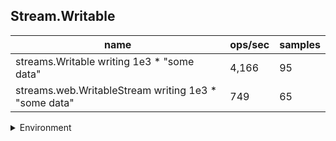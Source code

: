 ## Stream.Writable

|name|ops/sec|samples|
|-|-|-|
|streams.Writable writing 1e3 * "some data"|4,166|95|
|streams.web.WritableStream writing 1e3 * "some data"|749|65|


<details>
<summary>Environment</summary>

* __Machine:__ linux x64 | 2 vCPUs | 6.8GB Mem
* __Run:__ Tue Oct 10 2023 21:51:14 GMT+0000 (Coordinated Universal Time)
</details>

<!--
{"environment":{"platform":"linux","arch":"x64","cpus":2,"totalMemory":6.759757995605469},"benchmarks":"[{\"timeStamp\":1696974669072,\"currentTarget\":{\"0\":{\"name\":\"streams.Writable writing 1e3 * \\\"some data\\\"\",\"options\":{\"async\":false,\"defer\":false,\"delay\":0.005,\"initCount\":1,\"maxTime\":5,\"minSamples\":5,\"minTime\":0.05},\"async\":false,\"defer\":false,\"delay\":0.005,\"initCount\":1,\"maxTime\":5,\"minSamples\":5,\"minTime\":0.05,\"id\":1,\"stats\":{\"moe\":0.0000014002826007103974,\"rme\":0.5833352355407488,\"sem\":7.144298983216314e-7,\"deviation\":0.000006963401292723719,\"mean\":0.00024004766305816286,\"sample\":[0.0002491567740384615,0.00025874571634615384,0.00024233960576923076,0.0002397666172248804,0.00025432764114832534,0.00025482144497607657,0.0002440500861244019,0.00024125309523809522,0.0002481015380952381,0.00025723199523809524,0.00023990075471698113,0.00023866437264150942,0.00023696947641509435,0.00023960734905660377,0.0002370525,0.00023817566981132075,0.00023756856603773585,0.00024638504716981136,0.00023726572169811323,0.00023742228169014085,0.00023487520657276993,0.0002549705821596244,0.00027314755399061034,0.00023705137558685445,0.00023771384507042254,0.00023761477934272298,0.00024654527699530514,0.00023871061032863848,0.00023862469014084508,0.00024178682159624413,0.00023697578403755867,0.0002364006338028169,0.00023728706572769952,0.00023527945070422535,0.00023908152112676057,0.00023479961502347418,0.00023787394835680752,0.00023625461971830985,0.00023669783098591548,0.00024016514553990608,0.0002357574084507042,0.000235348,0.0002388556854460094,0.00023858290140845072,0.0002348690985915493,0.00023570669953051644,0.0002388251690140845,0.00023696779812206573,0.0002354869765258216,0.00023508554460093897,0.00023948952582159624,0.00023533625821596244,0.0002359837089201878,0.0002394622910798122,0.00023501417840375588,0.00023503154929577463,0.00023495267605633802,0.00023887352582159624,0.00023564519718309858,0.00023618560093896716,0.00023961346948356808,0.00023595366197183098,0.00023482919718309858,0.00023564003286384976,0.00023643208920187792,0.00023607292018779343,0.0002348827136150235,0.00023791714084507042,0.00023613489671361505,0.00027324286384976525,0.00024153328638497652,0.00023702554460093897,0.0002397970469483568,0.0002377316854460094,0.0002418009061032864,0.00023871905633802819,0.0002368762441314554,0.00024453015023474177,0.00023766407511737088,0.00023578792488262909,0.00023801245539906103,0.00023931909389671364,0.00023897118779342722,0.0002433479295774648,0.0002409121267605634,0.00023824657746478875,0.00023853028169014084,0.0002372527887323944,0.00024030103755868544,0.00023728376056338029,0.00023675905633802817,0.0002457644131455399,0.00023818485915492955,0.00024030901408450704,0.0002370260985915493],\"variance\":4.8488957563506353e-11},\"times\":{\"cycle\":0.05113015223138869,\"elapsed\":5.487,\"period\":0.00024004766305816286,\"timeStamp\":1696974663585},\"running\":false,\"count\":213,\"cycles\":5,\"hz\":4165.839347320381},\"1\":{\"name\":\"streams.web.WritableStream writing 1e3 * \\\"some data\\\"\",\"options\":{\"async\":false,\"defer\":false,\"delay\":0.005,\"initCount\":1,\"maxTime\":5,\"minSamples\":5,\"minTime\":0.05},\"async\":false,\"defer\":false,\"delay\":0.005,\"initCount\":1,\"maxTime\":5,\"minSamples\":5,\"minTime\":0.05,\"id\":2,\"stats\":{\"moe\":0.00020719374990557293,\"rme\":15.521393614646065,\"sem\":0.00010571109689059844,\"deviation\":0.0008522701099873659,\"mean\":0.0013348914089135906,\"sample\":[0.0021499915750000003,0.0013368080862068967,0.0010428004655172413,0.0011653180689655171,0.0010280918103448276,0.0009846397758620689,0.002092845948275862,0.005113943344827586,0.001148430603448276,0.001047883327586207,0.0012324312068965517,0.0009721776206896551,0.0010437695000000001,0.0012236449310344829,0.0009637396206896552,0.0010087416724137931,0.0011951878275862067,0.0009222376206896552,0.0008867925344827586,0.0009032288620689654,0.0009189513620689655,0.0009049150689655173,0.001202123813559322,0.0008574688305084746,0.0009419406101694916,0.0008612213898305085,0.000977564593220339,0.001148645474576271,0.0009103912372881356,0.000923025220338983,0.0009146912711864407,0.0009533661186440679,0.0008772520169491525,0.0008832486610169491,0.0009632153389830508,0.0008832469661016949,0.0009086488644067797,0.001035632813559322,0.001272875186440678,0.0009135268474576271,0.0009924104576271185,0.0026523833050847456,0.003050096322033898,0.004047993254237288,0.003400978491525424,0.0037105501864406784,0.0026708919152542373,0.0021423932372881356,0.0011991237966101694,0.0009072352711864407,0.0009927968983050848,0.0009697221694915254,0.000948261,0.0012037187457627117,0.0009121641355932203,0.0009868256779661016,0.000897142,0.0009329829152542374,0.001066899118644068,0.0009460236949152543,0.0009342795423728814,0.0010148360508474576,0.0009487559152542373,0.0011852813389830509,0.0013395400508474575],\"variance\":7.263643403778767e-7},\"times\":{\"cycle\":0.07875859312590185,\"elapsed\":5.6,\"period\":0.0013348914089135906,\"timeStamp\":1696974669086},\"running\":false,\"count\":59,\"cycles\":4,\"hz\":749.1246054342772},\"options\":{},\"events\":{\"start\":[null],\"cycle\":[null,null],\"complete\":[null,null]},\"length\":2,\"running\":false},\"type\":\"cycle\",\"target\":{\"name\":\"streams.Writable writing 1e3 * \\\"some data\\\"\",\"options\":{\"async\":false,\"defer\":false,\"delay\":0.005,\"initCount\":1,\"maxTime\":5,\"minSamples\":5,\"minTime\":0.05},\"async\":false,\"defer\":false,\"delay\":0.005,\"initCount\":1,\"maxTime\":5,\"minSamples\":5,\"minTime\":0.05,\"id\":1,\"stats\":{\"moe\":0.0000014002826007103974,\"rme\":0.5833352355407488,\"sem\":7.144298983216314e-7,\"deviation\":0.000006963401292723719,\"mean\":0.00024004766305816286,\"sample\":[0.0002491567740384615,0.00025874571634615384,0.00024233960576923076,0.0002397666172248804,0.00025432764114832534,0.00025482144497607657,0.0002440500861244019,0.00024125309523809522,0.0002481015380952381,0.00025723199523809524,0.00023990075471698113,0.00023866437264150942,0.00023696947641509435,0.00023960734905660377,0.0002370525,0.00023817566981132075,0.00023756856603773585,0.00024638504716981136,0.00023726572169811323,0.00023742228169014085,0.00023487520657276993,0.0002549705821596244,0.00027314755399061034,0.00023705137558685445,0.00023771384507042254,0.00023761477934272298,0.00024654527699530514,0.00023871061032863848,0.00023862469014084508,0.00024178682159624413,0.00023697578403755867,0.0002364006338028169,0.00023728706572769952,0.00023527945070422535,0.00023908152112676057,0.00023479961502347418,0.00023787394835680752,0.00023625461971830985,0.00023669783098591548,0.00024016514553990608,0.0002357574084507042,0.000235348,0.0002388556854460094,0.00023858290140845072,0.0002348690985915493,0.00023570669953051644,0.0002388251690140845,0.00023696779812206573,0.0002354869765258216,0.00023508554460093897,0.00023948952582159624,0.00023533625821596244,0.0002359837089201878,0.0002394622910798122,0.00023501417840375588,0.00023503154929577463,0.00023495267605633802,0.00023887352582159624,0.00023564519718309858,0.00023618560093896716,0.00023961346948356808,0.00023595366197183098,0.00023482919718309858,0.00023564003286384976,0.00023643208920187792,0.00023607292018779343,0.0002348827136150235,0.00023791714084507042,0.00023613489671361505,0.00027324286384976525,0.00024153328638497652,0.00023702554460093897,0.0002397970469483568,0.0002377316854460094,0.0002418009061032864,0.00023871905633802819,0.0002368762441314554,0.00024453015023474177,0.00023766407511737088,0.00023578792488262909,0.00023801245539906103,0.00023931909389671364,0.00023897118779342722,0.0002433479295774648,0.0002409121267605634,0.00023824657746478875,0.00023853028169014084,0.0002372527887323944,0.00024030103755868544,0.00023728376056338029,0.00023675905633802817,0.0002457644131455399,0.00023818485915492955,0.00024030901408450704,0.0002370260985915493],\"variance\":4.8488957563506353e-11},\"times\":{\"cycle\":0.05113015223138869,\"elapsed\":5.487,\"period\":0.00024004766305816286,\"timeStamp\":1696974663585},\"running\":false,\"count\":213,\"cycles\":5,\"hz\":4165.839347320381},\"aborted\":false},{\"timeStamp\":1696974674686,\"currentTarget\":{\"0\":{\"name\":\"streams.Writable writing 1e3 * \\\"some data\\\"\",\"options\":{\"async\":false,\"defer\":false,\"delay\":0.005,\"initCount\":1,\"maxTime\":5,\"minSamples\":5,\"minTime\":0.05},\"async\":false,\"defer\":false,\"delay\":0.005,\"initCount\":1,\"maxTime\":5,\"minSamples\":5,\"minTime\":0.05,\"id\":1,\"stats\":{\"moe\":0.0000014002826007103974,\"rme\":0.5833352355407488,\"sem\":7.144298983216314e-7,\"deviation\":0.000006963401292723719,\"mean\":0.00024004766305816286,\"sample\":[0.0002491567740384615,0.00025874571634615384,0.00024233960576923076,0.0002397666172248804,0.00025432764114832534,0.00025482144497607657,0.0002440500861244019,0.00024125309523809522,0.0002481015380952381,0.00025723199523809524,0.00023990075471698113,0.00023866437264150942,0.00023696947641509435,0.00023960734905660377,0.0002370525,0.00023817566981132075,0.00023756856603773585,0.00024638504716981136,0.00023726572169811323,0.00023742228169014085,0.00023487520657276993,0.0002549705821596244,0.00027314755399061034,0.00023705137558685445,0.00023771384507042254,0.00023761477934272298,0.00024654527699530514,0.00023871061032863848,0.00023862469014084508,0.00024178682159624413,0.00023697578403755867,0.0002364006338028169,0.00023728706572769952,0.00023527945070422535,0.00023908152112676057,0.00023479961502347418,0.00023787394835680752,0.00023625461971830985,0.00023669783098591548,0.00024016514553990608,0.0002357574084507042,0.000235348,0.0002388556854460094,0.00023858290140845072,0.0002348690985915493,0.00023570669953051644,0.0002388251690140845,0.00023696779812206573,0.0002354869765258216,0.00023508554460093897,0.00023948952582159624,0.00023533625821596244,0.0002359837089201878,0.0002394622910798122,0.00023501417840375588,0.00023503154929577463,0.00023495267605633802,0.00023887352582159624,0.00023564519718309858,0.00023618560093896716,0.00023961346948356808,0.00023595366197183098,0.00023482919718309858,0.00023564003286384976,0.00023643208920187792,0.00023607292018779343,0.0002348827136150235,0.00023791714084507042,0.00023613489671361505,0.00027324286384976525,0.00024153328638497652,0.00023702554460093897,0.0002397970469483568,0.0002377316854460094,0.0002418009061032864,0.00023871905633802819,0.0002368762441314554,0.00024453015023474177,0.00023766407511737088,0.00023578792488262909,0.00023801245539906103,0.00023931909389671364,0.00023897118779342722,0.0002433479295774648,0.0002409121267605634,0.00023824657746478875,0.00023853028169014084,0.0002372527887323944,0.00024030103755868544,0.00023728376056338029,0.00023675905633802817,0.0002457644131455399,0.00023818485915492955,0.00024030901408450704,0.0002370260985915493],\"variance\":4.8488957563506353e-11},\"times\":{\"cycle\":0.05113015223138869,\"elapsed\":5.487,\"period\":0.00024004766305816286,\"timeStamp\":1696974663585},\"running\":false,\"count\":213,\"cycles\":5,\"hz\":4165.839347320381},\"1\":{\"name\":\"streams.web.WritableStream writing 1e3 * \\\"some data\\\"\",\"options\":{\"async\":false,\"defer\":false,\"delay\":0.005,\"initCount\":1,\"maxTime\":5,\"minSamples\":5,\"minTime\":0.05},\"async\":false,\"defer\":false,\"delay\":0.005,\"initCount\":1,\"maxTime\":5,\"minSamples\":5,\"minTime\":0.05,\"id\":2,\"stats\":{\"moe\":0.00020719374990557293,\"rme\":15.521393614646065,\"sem\":0.00010571109689059844,\"deviation\":0.0008522701099873659,\"mean\":0.0013348914089135906,\"sample\":[0.0021499915750000003,0.0013368080862068967,0.0010428004655172413,0.0011653180689655171,0.0010280918103448276,0.0009846397758620689,0.002092845948275862,0.005113943344827586,0.001148430603448276,0.001047883327586207,0.0012324312068965517,0.0009721776206896551,0.0010437695000000001,0.0012236449310344829,0.0009637396206896552,0.0010087416724137931,0.0011951878275862067,0.0009222376206896552,0.0008867925344827586,0.0009032288620689654,0.0009189513620689655,0.0009049150689655173,0.001202123813559322,0.0008574688305084746,0.0009419406101694916,0.0008612213898305085,0.000977564593220339,0.001148645474576271,0.0009103912372881356,0.000923025220338983,0.0009146912711864407,0.0009533661186440679,0.0008772520169491525,0.0008832486610169491,0.0009632153389830508,0.0008832469661016949,0.0009086488644067797,0.001035632813559322,0.001272875186440678,0.0009135268474576271,0.0009924104576271185,0.0026523833050847456,0.003050096322033898,0.004047993254237288,0.003400978491525424,0.0037105501864406784,0.0026708919152542373,0.0021423932372881356,0.0011991237966101694,0.0009072352711864407,0.0009927968983050848,0.0009697221694915254,0.000948261,0.0012037187457627117,0.0009121641355932203,0.0009868256779661016,0.000897142,0.0009329829152542374,0.001066899118644068,0.0009460236949152543,0.0009342795423728814,0.0010148360508474576,0.0009487559152542373,0.0011852813389830509,0.0013395400508474575],\"variance\":7.263643403778767e-7},\"times\":{\"cycle\":0.07875859312590185,\"elapsed\":5.6,\"period\":0.0013348914089135906,\"timeStamp\":1696974669086},\"running\":false,\"count\":59,\"cycles\":4,\"hz\":749.1246054342772},\"options\":{},\"events\":{\"start\":[null],\"cycle\":[null,null],\"complete\":[null,null]},\"length\":2,\"running\":false},\"type\":\"cycle\",\"target\":{\"name\":\"streams.web.WritableStream writing 1e3 * \\\"some data\\\"\",\"options\":{\"async\":false,\"defer\":false,\"delay\":0.005,\"initCount\":1,\"maxTime\":5,\"minSamples\":5,\"minTime\":0.05},\"async\":false,\"defer\":false,\"delay\":0.005,\"initCount\":1,\"maxTime\":5,\"minSamples\":5,\"minTime\":0.05,\"id\":2,\"stats\":{\"moe\":0.00020719374990557293,\"rme\":15.521393614646065,\"sem\":0.00010571109689059844,\"deviation\":0.0008522701099873659,\"mean\":0.0013348914089135906,\"sample\":[0.0021499915750000003,0.0013368080862068967,0.0010428004655172413,0.0011653180689655171,0.0010280918103448276,0.0009846397758620689,0.002092845948275862,0.005113943344827586,0.001148430603448276,0.001047883327586207,0.0012324312068965517,0.0009721776206896551,0.0010437695000000001,0.0012236449310344829,0.0009637396206896552,0.0010087416724137931,0.0011951878275862067,0.0009222376206896552,0.0008867925344827586,0.0009032288620689654,0.0009189513620689655,0.0009049150689655173,0.001202123813559322,0.0008574688305084746,0.0009419406101694916,0.0008612213898305085,0.000977564593220339,0.001148645474576271,0.0009103912372881356,0.000923025220338983,0.0009146912711864407,0.0009533661186440679,0.0008772520169491525,0.0008832486610169491,0.0009632153389830508,0.0008832469661016949,0.0009086488644067797,0.001035632813559322,0.001272875186440678,0.0009135268474576271,0.0009924104576271185,0.0026523833050847456,0.003050096322033898,0.004047993254237288,0.003400978491525424,0.0037105501864406784,0.0026708919152542373,0.0021423932372881356,0.0011991237966101694,0.0009072352711864407,0.0009927968983050848,0.0009697221694915254,0.000948261,0.0012037187457627117,0.0009121641355932203,0.0009868256779661016,0.000897142,0.0009329829152542374,0.001066899118644068,0.0009460236949152543,0.0009342795423728814,0.0010148360508474576,0.0009487559152542373,0.0011852813389830509,0.0013395400508474575],\"variance\":7.263643403778767e-7},\"times\":{\"cycle\":0.07875859312590185,\"elapsed\":5.6,\"period\":0.0013348914089135906,\"timeStamp\":1696974669086},\"running\":false,\"count\":59,\"cycles\":4,\"hz\":749.1246054342772},\"aborted\":false}]"}-->
